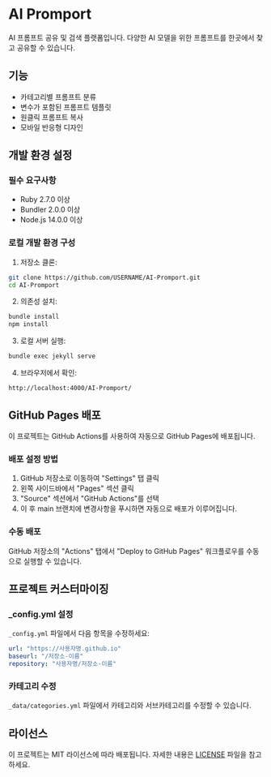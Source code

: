# AI Promport

AI 프롬프트 공유 및 검색 플랫폼입니다. 다양한 AI 모델을 위한 프롬프트를 한곳에서 찾고 공유할 수 있습니다.

## 기능

- 카테고리별 프롬프트 분류
- 변수가 포함된 프롬프트 템플릿
- 원클릭 프롬프트 복사
- 모바일 반응형 디자인

## 개발 환경 설정

### 필수 요구사항

- Ruby 2.7.0 이상
- Bundler 2.0.0 이상
- Node.js 14.0.0 이상

### 로컬 개발 환경 구성

1. 저장소 클론:
```bash
git clone https://github.com/USERNAME/AI-Promport.git
cd AI-Promport
```

2. 의존성 설치:
```bash
bundle install
npm install
```

3. 로컬 서버 실행:
```bash
bundle exec jekyll serve
```

4. 브라우저에서 확인:
```
http://localhost:4000/AI-Promport/
```

## GitHub Pages 배포

이 프로젝트는 GitHub Actions를 사용하여 자동으로 GitHub Pages에 배포됩니다.

### 배포 설정 방법

1. GitHub 저장소로 이동하여 "Settings" 탭 클릭
2. 왼쪽 사이드바에서 "Pages" 섹션 클릭
3. "Source" 섹션에서 "GitHub Actions"를 선택
4. 이 후 main 브랜치에 변경사항을 푸시하면 자동으로 배포가 이루어집니다.

### 수동 배포

GitHub 저장소의 "Actions" 탭에서 "Deploy to GitHub Pages" 워크플로우를 수동으로 실행할 수 있습니다.

## 프로젝트 커스터마이징

### _config.yml 설정

`_config.yml` 파일에서 다음 항목을 수정하세요:

```yaml
url: "https://사용자명.github.io"
baseurl: "/저장소-이름"
repository: "사용자명/저장소-이름"
```

### 카테고리 수정

`_data/categories.yml` 파일에서 카테고리와 서브카테고리를 수정할 수 있습니다.

## 라이선스

이 프로젝트는 MIT 라이선스에 따라 배포됩니다. 자세한 내용은 [LICENSE](LICENSE) 파일을 참고하세요.
